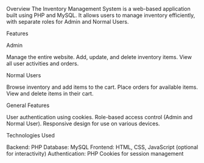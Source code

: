 Overview
The Inventory Management System is a web-based application built using PHP and MySQL. It allows users to manage inventory efficiently, with separate roles for Admin and Normal Users.

Features

Admin

Manage the entire website.
Add, update, and delete inventory items.
View all user activities and orders.


Normal Users

Browse inventory and add items to the cart.
Place orders for available items.
View and delete items in their cart.


General Features

User authentication using cookies.
Role-based access control (Admin and Normal User).
Responsive design for use on various devices.


Technologies Used

Backend: PHP
Database: MySQL
Frontend: HTML, CSS, JavaScript (optional for interactivity)
Authentication: PHP Cookies for session management
